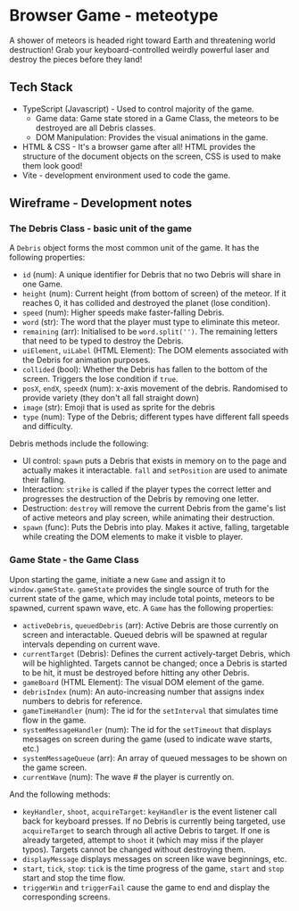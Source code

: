 # Browser Game - meteotype

A shower of meteors is headed right toward Earth and threatening world destruction! Grab your keyboard-controlled weirdly powerful laser and destroy the pieces before they land!

## Tech Stack

* TypeScript (Javascript) - Used to control majority of the game.
    - Game data: Game state stored in a Game Class, the meteors to be destroyed are all Debris classes.
    - DOM Manipulation: Provides the visual animations in the game.
* HTML & CSS - It's a browser game after all! HTML provides the structure of the document objects on the screen, CSS is used to make them look good!
* Vite - development environment used to code the game.

## Wireframe - Development notes

### The Debris Class - basic unit of the game
A `Debris` object forms the most common unit of the game. It has the following properties:

* `id` (num): A unique identifier for Debris that no two Debris will share in one Game.
* `height` (num): Current height (from bottom of screen) of the meteor. If it reaches 0, it has collided and destroyed the planet (lose condition).
* `speed` (num): Higher speeds make faster-falling Debris.
* `word` (str): The word that the player must type to eliminate this meteor.
* `remaining` (arr): Initialised to be `word.split('')`. The remaining letters that need to be typed to destroy the Debris.
* `uiElement`, `uiLabel` (HTML Element): The DOM elements associated with the Debris for animation purposes.
* `collided` (bool): Whether the Debris has fallen to the bottom of the screen. Triggers the lose condition if `true`.
* `posX`, `endX`, `speedX` (num): x-axis movement of the debris. Randomised to provide variety (they don't all fall straight down) 
* `image` (str): Emoji that is used as sprite for the debris
* `type` (num): Type of the Debris; different types have different fall speeds and difficulty.

Debris methods include the following:
* UI control: `spawn` puts a Debris that exists in memory on to the page and actually makes it interactable. `fall` and `setPosition` are used to animate their falling.
* Interaction: `strike` is called if the player types the correct letter and progresses the destruction of the Debris by removing one letter.
* Destruction: `destroy` will remove the current Debris from the game's list of active meteors and play screen, while animating their destruction.
* `spawn` (func): Puts the Debris into play. Makes it active, falling, targetable while creating the DOM elements to make it visble to player.


### Game State - the Game Class

Upon starting the game, initiate a new `Game` and assign it to `window.gameState`. `gameState` provides the single source of truth for the current state of the game, which may include total points, meteors to be spawned, current spawn wave, etc. A `Game` has the following properties:

* `activeDebris`, `queuedDebris` (arr): Active Debris are those currently on screen and interactable. Queued debris will be spawned at regular intervals depending on current wave.
* `currentTarget` (Debris): Defines the current actively-target Debris, which will be highlighted. Targets cannot be changed; once a Debris is started to be hit, it must be destroyed before hitting any other Debris.
* `gameBoard` (HTML Element): The visual DOM element of the game.
* `debrisIndex` (num): An auto-increasing number that assigns index numbers to debris for reference.
* `gameTimeHandler` (num): The id for the `setInterval` that simulates time flow in the game.
* `systemMessageHandler` (num): The id for the `setTimeout` that displays messages on screen during the game (used to indicate wave starts, etc.)
* `systemMessageQueue` (arr): An array of queued messages to be shown on the game screen.
* `currentWave` (num): The wave # the player is currently on.

And the following methods:

* `keyHandler`, `shoot`, `acquireTarget`: `keyHandler` is the event listener call back for keyboard presses. If no Debris is currently being targeted, use `acquireTarget` to search through all active Debris to target. If one is already targeted, attempt to `shoot` it (which may miss if the player typos). Targets cannot be changed without destroying them.
* `displayMessage` displays messages on screen like wave beginnings, etc.
* `start`, `tick`, `stop`: `tick` is the time progress of the game, `start` and `stop` start and stop the time flow.
* `triggerWin` and `triggerFail` cause the game to end and display the corresponding screens.